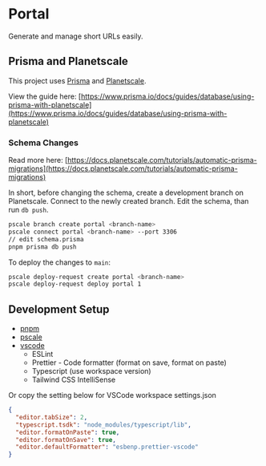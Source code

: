 # Portal

Generate and manage short URLs easily.

## Prisma and Planetscale

This project uses [Prisma](https://prisma.io) and [Planetscale](https://planetscale.com/).

View the guide here: [https://www.prisma.io/docs/guides/database/using-prisma-with-planetscale](https://www.prisma.io/docs/guides/database/using-prisma-with-planetscale)

### Schema Changes

Read more here: [https://docs.planetscale.com/tutorials/automatic-prisma-migrations](https://docs.planetscale.com/tutorials/automatic-prisma-migrations)

In short, before changing the schema, create a development branch on Planetscale. Connect to the newly created branch. Edit the schema, than run `db push`.

```bash
pscale branch create portal <branch-name>
pscale connect portal <branch-name> --port 3306
// edit schema.prisma
pnpm prisma db push
```

To deploy the changes to `main`:

```bash
pscale deploy-request create portal <branch-name>
pscale deploy-request deploy portal 1
```

## Development Setup

- [pnpm](https://pnpm.io/)
- [pscale](https://planetscale.com/features/cli)
- [vscode](https://code.visualstudio.com/)
  - ESLint
  - Prettier - Code formatter (format on save, format on paste)
  - Typescript (use workspace version)
  - Tailwind CSS IntelliSense

Or copy the setting below for VSCode workspace settings.json

```json
{
  "editor.tabSize": 2,
  "typescript.tsdk": "node_modules/typescript/lib",
  "editor.formatOnPaste": true,
  "editor.formatOnSave": true,
  "editor.defaultFormatter": "esbenp.prettier-vscode"
}
```

